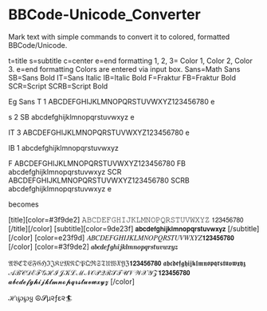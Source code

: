 # BBCode-Unicode_Converter
Mark text with simple commands to convert it to colored, formatted BBCode/Unicode.  

t=title s=subtitle c=center e=end formatting 1, 2, 3= Color 1, Color 2, Color 3. e=end formatting
Colors are entered via input box. 
Sans=Math Sans SB=Sans Bold IT=Sans Italic IB=Italic Bold F=Fraktur FB=Fraktur Bold SCR=Script SCRB=Script Bold

Eg Sans
T
1
ABCDEFGHIJKLMNOPQRSTUVWXYZ123456780
e

s
2
SB
abcdefghijklmnopqrstuvwxyz
e

IT
3
ABCDEFGHIJKLMNOPQRSTUVWXYZ123456780
e

IB
1
abcdefghijklmnopqrstuvwxyz


F
ABCDEFGHIJKLMNOPQRSTUVWXYZ123456780
FB
abcdefghijklmnopqrstuvwxyz
SCR
ABCDEFGHIJKLMNOPQRSTUVWXYZ123456780
SCRB
abcdefghijklmnopqrstuvwxyz
e

becomes

[title][color=#3f9de2]
𝙰𝙱𝙲𝙳𝙴𝙵𝙶𝙷𝙸𝙹𝙺𝙻𝙼𝙽𝙾𝙿𝚀𝚁𝚂𝚃𝚄𝚅𝚆𝚇𝚈𝚉 𝟣𝟤𝟥𝟦𝟧𝟨𝟩𝟪𝟢
[/title][/color]
[subtitle][color=9de23f]
𝗮𝗯𝗰𝗱𝗲𝗳𝗴𝗵𝗶𝗷𝗸𝗹𝗺𝗻𝗼𝗽𝗾𝗿𝘀𝘁𝘂𝘃𝘄𝘅𝘆𝘇
[/subtitle][/color]
[color=e23f9d]
𝐴𝐵𝐶𝐷𝐸𝐹𝐺𝐻𝐼𝐽𝐾𝐿𝑀𝑁𝑂𝑃𝑄𝑅𝑆𝑇𝑈𝑉𝑊𝑋𝑌𝑍𝟭𝟮𝟯𝟰𝟱𝟲𝟳𝟴𝟬
[/color]
[color=#3f9de2]
𝒂𝒃𝒄𝒅𝒆𝒇𝒈𝒉𝒊𝒋𝒌𝒍𝒎𝒏𝒐𝒑𝒒𝒓𝒔𝒕𝒖𝒗𝒘𝒙𝒚𝒛


𝔄𝔅ℭ𝔇𝔈𝔉𝔊ℌℑ𝔍𝔎𝔏𝔐𝔑𝔒𝔓𝔔ℜ𝔖𝔗𝔘𝔚𝔛𝔜ℨ𝟭𝟮𝟯𝟰𝟱𝟲𝟳𝟴𝟬
𝖆𝖇𝖈𝖉𝖊𝖋𝖌𝖍𝖎𝖏𝖐𝖑𝖒𝖓𝖔𝖕𝖖𝖗𝖘𝖙𝖚𝖛𝖜𝖝𝖞𝖟
𝒜ℬ𝒞𝒟ℰℱ𝒢ℋℐ𝒥𝒦ℒℳ𝒩𝒪𝒫𝒬ℛ𝒮𝒯𝒰𝒱𝒲𝒳𝒴𝒵𝟭𝟮𝟯𝟰𝟱𝟲𝟳𝟴𝟬
𝓪𝓫𝓬𝓭𝓮𝓯𝓰𝓱𝓲𝓳𝓴𝓵𝓶𝓷𝓸𝓹𝓺𝓻𝓼𝓽𝓾𝓿𝔀𝔁𝔂𝔃
[/color] 

 ℋเ℘℘ყ ☮𝓢µ૨ƒε૨🏄️

